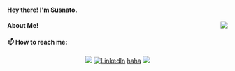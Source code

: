 #### Hey there! I'm Susnato.
<img align="right" src="https://github-readme-stats.vercel.app/api?username=susnato">

#### About Me!




#### 📫 How to reach me: 
<p align="center">
  <a href="mailto:susnatodhar10@gmail.com"><img src="https://img.icons8.com/bubbles/50/000000/gmail"></a>
  <a href="https://www.linkedin.com/in/susnato-dhar-922239211/"><img src="https://img.icons8.com/bubbles/50/000000/linkedin" alt="LinkedIn"/></a>
  <a href="https://www.kaggle.com/susnato">haha</a>
  <a href="https://discord.gg/user/Susnato Dhar#0236"><img src="https://img.icons8.com/bubbles/50/000000/discord"></a>
</p>







